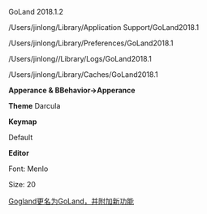 GoLand 2018.1.2



/Users/jinlong/Library/Application Support/GoLand2018.1

/Users/jinlong/Library/Preferences/GoLand2018.1

/Users/jinlong//Library/Logs/GoLand2018.1

/Users/jinlong/Library/Caches/GoLand2018.1



**Apperance & BBehavior->Apperance**

**Theme** Darcula



**Keymap**

Default



**Editor**

Font: Menlo

Size: 20



[Gogland更名为GoLand，并附加新功能](http://stozen.net/163.html)